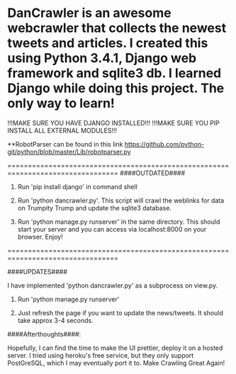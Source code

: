 # DanCrawler is an awesome webcrawler that collects the newest tweets and articles. I created this using Python 3.4.1, Django web framework and sqlite3 db. I learned Django while doing this project. The only way to learn! 

!!!MAKE SURE YOU HAVE DJANGO INSTALLED!!!
!!!MAKE SURE YOU PIP INSTALL ALL EXTERNAL MODULES!!!

**RobotParser can be found in this link https://github.com/python-git/python/blob/master/Lib/robotparser.py

=================================================================================
####OUTDATED####

1. Run 'pip install django' in command shell

2. Run 'python dancrawler.py'. This script will crawl the weblinks for data on Trumpity Trump and update the sqlite3 database.

3. Run 'python manage.py runserver' in the same directory. This should start your server and you can access via localhost:8000 on your browser. Enjoy!

=================================================================================

####UPDATES####

I have implemented 'python dancrawler.py' as a subprocess on view.py.

1. Run 'python manage.py runserver'

2. Just refresh the page if you want to update the news/tweets. It should take approx 3-4 seconds.

####Afterthoughts####:

Hopefully, I can find the time to make the UI prettier, deploy it on a hosted server. I tried using heroku's free service, but they only support PostGreSQL, which I may eventually port it to. Make Crawling Great Again!
